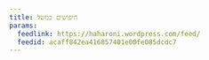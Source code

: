 ```yaml
---
title: חיפושים כמשל
params:
  feedlink: https://haharoni.wordpress.com/feed/
  feedid: acaff842ea416857401e00fe085dcdc7
---
```

